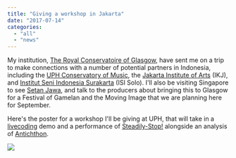 ```yaml
---
title: "Giving a workshop in Jakarta"
date: "2017-07-14"
categories: 
  - "all"
  - "news"
---
```


My institution, [The Royal Conservatoire of Glasgow](http://www.rcs.ac.uk), have sent me on a trip to make connections with a number of potential partners in Indonesia, including the [UPH Conservatory of Music](https://www.uph.edu/), the [Jakarta Institute of Arts](http://www.ikj.ac.id/) (IKJ), and [Institut Seni Indonesia Surakarta](http://isi-ska.ac.id/) (ISI Solo). I'll also be visiting Singapore to see [Setan Jawa](https://www.esplanade.com/festivals-and-series/pesta-raya-malay-festival-of-arts/2017/setan-jawa), and talk to the producers about bringing this to Glasgow for a Festival of Gamelan and the Moving Image that we are planning here for September.

Here's the poster for a workshop I'll be giving at UPH, that will take in a [livecoding](https://www.youtube.com/watch?v=Zhprsv_c27o) demo and a performance of [Steadily-Stop!](http://jsimonvanderwalt.com/works/steadily/) alongside an analysis of [Antichthon](https://www.youtube.com/watch?v=RxzEb0xJi_8).

[![](https://tedthetrumpet.files.wordpress.com/2017/07/jsvdwuph.png?w=212)](https://tedthetrumpet.files.wordpress.com/2017/07/jsvdwuph.png)
